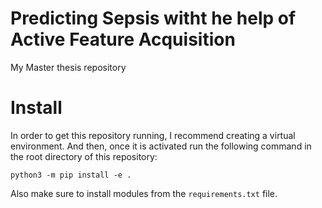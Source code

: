 # Predicting Sepsis witht he help of Active Feature Acquisition

My Master thesis repository


# Install

In order to get this repository running, I recommend creating a virtual environment. And then, once it is activated run the following command in the root directory of this repository:

```shell
python3 -m pip install -e .
```

Also make sure to install modules from the `requirements.txt` file.